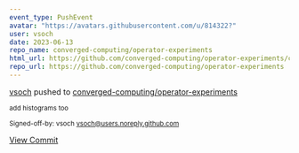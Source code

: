 ```yaml
---
event_type: PushEvent
avatar: "https://avatars.githubusercontent.com/u/814322?"
user: vsoch
date: 2023-06-13
repo_name: converged-computing/operator-experiments
html_url: https://github.com/converged-computing/operator-experiments/commit/0bd36e66b4b50183bf3fc51c465f99c5cd6e6639
repo_url: https://github.com/converged-computing/operator-experiments
---
```


<a href='https://github.com/vsoch' target='_blank'>vsoch</a> pushed to <a href='https://github.com/converged-computing/operator-experiments' target='_blank'>converged-computing/operator-experiments</a>

<small>add histograms too

Signed-off-by: vsoch <vsoch@users.noreply.github.com></small>

<a href='https://github.com/converged-computing/operator-experiments/commit/0bd36e66b4b50183bf3fc51c465f99c5cd6e6639' target='_blank'>View Commit</a>
